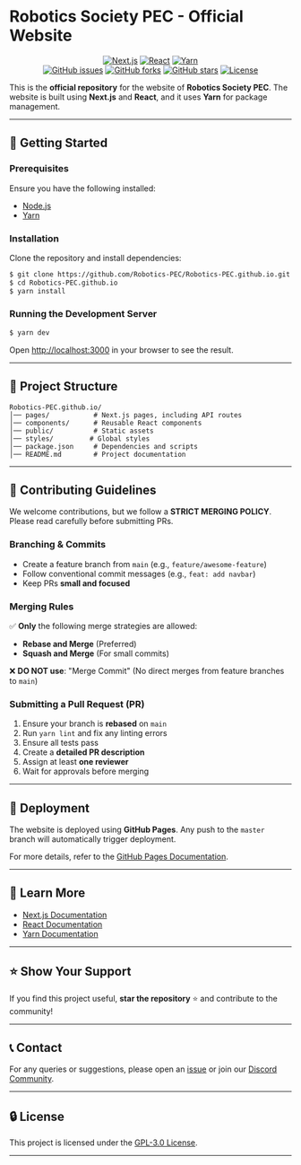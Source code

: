 # Robotics Society PEC - Official Website

<div align="center">

[![Next.js](https://img.shields.io/badge/Next.js-13.4-blue?style=for-the-badge&logo=nextdotjs)](https://nextjs.org/)
[![React](https://img.shields.io/badge/React-18-blue?style=for-the-badge&logo=react)](https://react.dev/)
[![Yarn](https://img.shields.io/badge/Yarn-1.22-blue?style=for-the-badge&logo=yarn)](https://yarnpkg.com/)  
[![GitHub issues](https://img.shields.io/github/issues/Robotics-PEC/Robotics-PEC.github.io?style=for-the-badge)](https://github.com/Robotics-PEC/Robotics-PEC.github.io/issues)
[![GitHub forks](https://img.shields.io/github/forks/Robotics-PEC/Robotics-PEC.github.io?style=for-the-badge)](https://github.com/Robotics-PEC/Robotics-PEC.github.io/network)
[![GitHub stars](https://img.shields.io/github/stars/Robotics-PEC/Robotics-PEC.github.io?style=for-the-badge)](https://github.com/Robotics-PEC/Robotics-PEC.github.io/stargazers)
[![License](https://img.shields.io/github/license/Robotics-PEC/Robotics-PEC.github.io?style=for-the-badge)](./LICENSE)

</div>

This is the **official repository** for the website of **Robotics Society PEC**. The website is built using **Next.js** and **React**, and it uses **Yarn** for package management.

---

## 🚀 Getting Started

### Prerequisites
Ensure you have the following installed:
- [Node.js](https://nodejs.org/)
- [Yarn](https://yarnpkg.com/)

### Installation

Clone the repository and install dependencies:

```bash
$ git clone https://github.com/Robotics-PEC/Robotics-PEC.github.io.git
$ cd Robotics-PEC.github.io
$ yarn install
```

### Running the Development Server

```bash
$ yarn dev
```

Open [http://localhost:3000](http://localhost:3000) in your browser to see the result.

---

## 📂 Project Structure

```
Robotics-PEC.github.io/
│── pages/           # Next.js pages, including API routes
│── components/      # Reusable React components
│── public/          # Static assets
│── styles/         # Global styles
│── package.json     # Dependencies and scripts
│── README.md        # Project documentation
```

---

## 📜 Contributing Guidelines

We welcome contributions, but we follow a **STRICT MERGING POLICY**. Please read carefully before submitting PRs.

### **Branching & Commits**
- Create a feature branch from `main` (e.g., `feature/awesome-feature`)
- Follow conventional commit messages (e.g., `feat: add navbar`)
- Keep PRs **small and focused**

### **Merging Rules**
✅ **Only** the following merge strategies are allowed:
- **Rebase and Merge** (Preferred)
- **Squash and Merge** (For small commits)

❌ **DO NOT use**: "Merge Commit" (No direct merges from feature branches to `main`)

### **Submitting a Pull Request (PR)**
1. Ensure your branch is **rebased** on `main`
2. Run `yarn lint` and fix any linting errors
3. Ensure all tests pass
4. Create a **detailed PR description**
5. Assign at least **one reviewer**
6. Wait for approvals before merging

---

## 🚀 Deployment

The website is deployed using **GitHub Pages**. Any push to the `master` branch will automatically trigger deployment.

For more details, refer to the [GitHub Pages Documentation](https://pages.github.com/).

---

## 📖 Learn More

- [Next.js Documentation](https://nextjs.org/docs)
- [React Documentation](https://react.dev/)
- [Yarn Documentation](https://yarnpkg.com/)

---

## ⭐ Show Your Support
If you find this project useful, **star the repository** ⭐ and contribute to the community!

---

## 📞 Contact
For any queries or suggestions, please open an [issue](https://github.com/Robotics-PEC/Robotics-PEC.github.io/issues) or join our [Discord Community](https://discord.gg/cZYm9U5s5c).

---

## 🔒 License
This project is licensed under the [GPL-3.0 License](./LICENSE).

---

